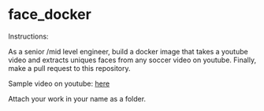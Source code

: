 # face_docker

Instructions:

As a senior /mid level engineer, build a docker image that takes a youtube video and extracts uniques faces from any soccer video on youtube. Finally, make a pull request to this repository. 

Sample video on youtube: [here](https://www.youtube.com/watch?v=JriaiYZZhbY&amp;t=4s)


Attach your work in your name as a folder.



